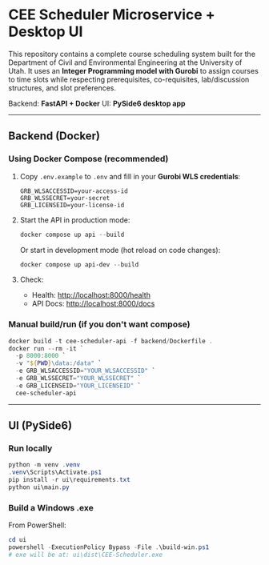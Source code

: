 # CEE Scheduler Microservice + Desktop UI

This repository contains a complete course scheduling system built for the Department of Civil and Environmental Engineering at the University of Utah.
It uses an **Integer Programming model with Gurobi** to assign courses to time slots while respecting prerequisites, co-requisites, lab/discussion structures, and slot preferences.

Backend: **FastAPI + Docker**
UI: **PySide6 desktop app**

---

## Backend (Docker)

### Using Docker Compose (recommended)

1. Copy `.env.example` to `.env` and fill in your **Gurobi WLS credentials**:

   ```env
   GRB_WLSACCESSID=your-access-id
   GRB_WLSSECRET=your-secret
   GRB_LICENSEID=your-license-id
   ```

2. Start the API in production mode:

   ```powershell
   docker compose up api --build
   ```

   Or start in development mode (hot reload on code changes):

   ```powershell
   docker compose up api-dev --build
   ```

3. Check:

   * Health: [http://localhost:8000/health](http://localhost:8000/health)
   * API Docs: [http://localhost:8000/docs](http://localhost:8000/docs)

### Manual build/run (if you don't want compose)

```powershell
docker build -t cee-scheduler-api -f backend/Dockerfile .
docker run --rm -it `
  -p 8000:8000 `
  -v "${PWD}\data:/data" `
  -e GRB_WLSACCESSID="YOUR_WLSACCESSID" `
  -e GRB_WLSSECRET="YOUR_WLSSECRET" `
  -e GRB_LICENSEID="YOUR_LICENSEID" `
  cee-scheduler-api
```

---

## UI (PySide6)

### Run locally

```powershell
python -m venv .venv
.venv\Scripts\Activate.ps1
pip install -r ui\requirements.txt
python ui\main.py
```

### Build a Windows .exe

From PowerShell:

```powershell
cd ui
powershell -ExecutionPolicy Bypass -File .\build-win.ps1
# exe will be at: ui\dist\CEE-Scheduler.exe
```